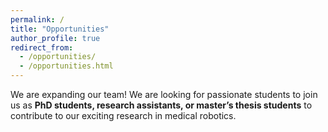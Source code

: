 ```yaml
---
permalink: /
title: "Opportunities"
author_profile: true
redirect_from: 
  - /opportunities/
  - /opportunities.html
---
```


We are expanding our team! We are looking for passionate students to join us as **PhD students, research assistants, or master’s thesis students** to contribute to our exciting research in medical robotics.
